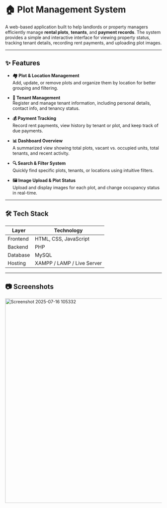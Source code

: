 # 🏠 Plot Management System

A web-based application built to help landlords or property managers efficiently manage **rental plots**, **tenants**, and **payment records**. The system provides a simple and interactive interface for viewing property status, tracking tenant details, recording rent payments, and uploading plot images.

---

## ✨ Features

- **🏘️ Plot & Location Management**  
  Add, update, or remove plots and organize them by location for better grouping and filtering.

- **👤 Tenant Management**  
  Register and manage tenant information, including personal details, contact info, and tenancy status.

- **💰 Payment Tracking**  
  Record rent payments, view history by tenant or plot, and keep track of due payments.

- **📊 Dashboard Overview**  
  A summarized view showing total plots, vacant vs. occupied units, total tenants, and recent activity.

- **🔍 Search & Filter System**  
  Quickly find specific plots, tenants, or locations using intuitive filters.

- **🖼️ Image Upload & Plot Status**  
  Upload and display images for each plot, and change occupancy status in real-time.

---

## 🛠 Tech Stack

| Layer      | Technology        |
|------------|-------------------|
| Frontend   | HTML, CSS, JavaScript |
| Backend    | PHP               |
| Database   | MySQL             |
| Hosting    | XAMPP / LAMP / Live Server |

---

## 📷 Screenshots



<img width="1353" height="656" alt="Screenshot 2025-07-16 105332" src="https://github.com/user-attachments/assets/641bb6f2-03a0-4b36-80f8-60880e1ed324" />

